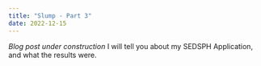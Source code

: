```yaml
---
title: "Slump - Part 3"
date: 2022-12-15
---
```


_*Blog post under construction*_
I will tell you about my SEDSPH Application, and what the results were.
